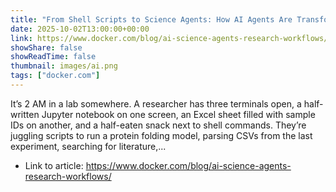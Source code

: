```yaml
---
title: "From Shell Scripts to Science Agents: How AI Agents Are Transforming Research Workflows"
date: 2025-10-02T13:00:00+00:00
link: https://www.docker.com/blog/ai-science-agents-research-workflows/
showShare: false
showReadTime: false
thumbnail: images/ai.png
tags: ["docker.com"]
---
```

It’s 2 AM in a lab somewhere. A researcher has three terminals open, a half-written Jupyter notebook on one screen, an Excel sheet filled with sample IDs on another, and a half-eaten snack next to shell commands. They’re juggling scripts to run a protein folding model, parsing CSVs from the last experiment, searching for literature,...

- Link to article: https://www.docker.com/blog/ai-science-agents-research-workflows/